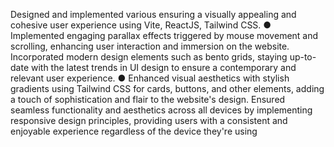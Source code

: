 Designed and implemented various ensuring a visually appealing and cohesive user experience using Vite, ReactJS, Tailwind CSS.
● Implemented engaging parallax effects triggered by mouse movement and scrolling, enhancing user interaction and immersion on the
website. Incorporated modern design elements such as bento grids, staying up-to-date with the latest trends in UI design to ensure a
contemporary and relevant user experience.
● Enhanced visual aesthetics with stylish gradients using Tailwind CSS for cards, buttons, and other elements, adding a touch of
sophistication and flair to the website's design. Ensured seamless functionality and aesthetics across all devices by implementing
responsive design principles, providing users with a consistent and enjoyable experience regardless of the device they're using
